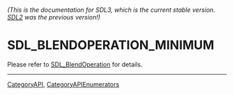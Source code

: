 ###### (This is the documentation for SDL3, which is the current stable version. [SDL2](https://wiki.libsdl.org/SDL2/) was the previous version!)
# SDL_BLENDOPERATION_MINIMUM

Please refer to [SDL_BlendOperation](SDL_BlendOperation) for details.

----
[CategoryAPI](CategoryAPI), [CategoryAPIEnumerators](CategoryAPIEnumerators)

